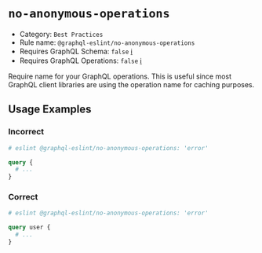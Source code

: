 # `no-anonymous-operations`

- Category: `Best Practices`
- Rule name: `@graphql-eslint/no-anonymous-operations`
- Requires GraphQL Schema: `false` [ℹ️](../../README.md#extended-linting-rules-with-graphql-schema)
- Requires GraphQL Operations: `false` [ℹ️](../../README.md#extended-linting-rules-with-siblings-operations)

Require name for your GraphQL operations. This is useful since most GraphQL client libraries are using the operation name for caching purposes.

## Usage Examples

### Incorrect

```graphql
# eslint @graphql-eslint/no-anonymous-operations: 'error'

query {
  # ...
}
```

### Correct

```graphql
# eslint @graphql-eslint/no-anonymous-operations: 'error'

query user {
  # ...
}
```